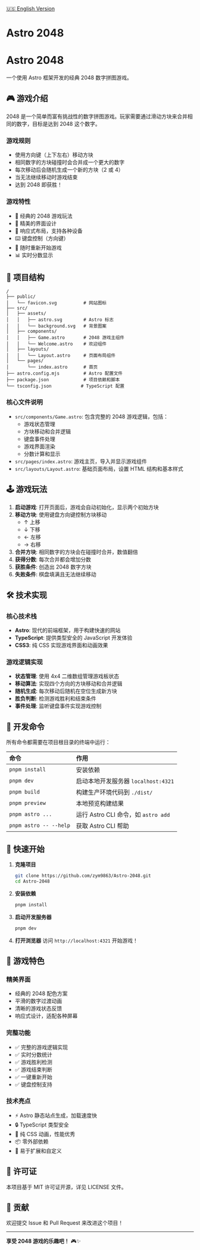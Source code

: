 [🇺🇸 English Version](README_EN.md)
# Astro 2048
# Astro 2048

一个使用 Astro 框架开发的经典 2048 数字拼图游戏。

## 🎮 游戏介绍

2048 是一个简单而富有挑战性的数字拼图游戏。玩家需要通过滑动方块来合并相同的数字，目标是达到 2048 这个数字。

### 游戏规则
- 使用方向键（上下左右）移动方块
- 相同数字的方块碰撞时会合并成一个更大的数字
- 每次移动后会随机生成一个新的方块（2 或 4）
- 当无法继续移动时游戏结束
- 达到 2048 即获胜！

### 游戏特性
- 🎯 经典的 2048 游戏玩法
- 🎨 精美的界面设计
- 📱 响应式布局，支持各种设备
- ⌨️ 键盘控制（方向键）
- 🔄 随时重新开始游戏
- 📊 实时分数显示

## 🚀 项目结构

```text
/
├── public/
│   └── favicon.svg          # 网站图标
├── src/
│   ├── assets/
│   │   ├── astro.svg        # Astro 标志
│   │   └── background.svg   # 背景图案
│   ├── components/
│   │   ├── Game.astro       # 2048 游戏主组件
│   │   └── Welcome.astro    # 欢迎组件
│   ├── layouts/
│   │   └── Layout.astro     # 页面布局组件
│   └── pages/
│       └── index.astro      # 首页
├── astro.config.mjs         # Astro 配置文件
├── package.json             # 项目依赖和脚本
└── tsconfig.json           # TypeScript 配置
```

### 核心文件说明
- `src/components/Game.astro`: 包含完整的 2048 游戏逻辑，包括：
  - 游戏状态管理
  - 方块移动和合并逻辑
  - 键盘事件处理
  - 游戏界面渲染
  - 分数计算和显示
- `src/pages/index.astro`: 游戏主页，导入并显示游戏组件
- `src/layouts/Layout.astro`: 基础页面布局，设置 HTML 结构和基本样式

## 🕹️ 游戏玩法

1. **启动游戏**: 打开页面后，游戏会自动初始化，显示两个初始方块
2. **移动方块**: 使用键盘方向键控制方块移动
   - ↑ 上移
   - ↓ 下移  
   - ← 左移
   - → 右移
3. **合并方块**: 相同数字的方块会在碰撞时合并，数值翻倍
4. **获得分数**: 每次合并都会增加分数
5. **获胜条件**: 创造出 2048 数字方块
6. **失败条件**: 棋盘填满且无法继续移动

## 🛠️ 技术实现

### 核心技术栈
- **Astro**: 现代的前端框架，用于构建快速的网站
- **TypeScript**: 提供类型安全的 JavaScript 开发体验
- **CSS3**: 纯 CSS 实现游戏界面和动画效果

### 游戏逻辑实现
- **状态管理**: 使用 4x4 二维数组管理游戏板状态
- **移动算法**: 实现四个方向的方块移动和合并逻辑
- **随机生成**: 每次移动后随机在空位生成新方块
- **胜负判断**: 检测游戏胜利和结束条件
- **事件处理**: 监听键盘事件实现游戏控制

## 🧞 开发命令

所有命令都需要在项目根目录的终端中运行：

| 命令                     | 作用                                    |
| :----------------------- | :-------------------------------------- |
| `pnpm install`           | 安装依赖                                |
| `pnpm dev`               | 启动本地开发服务器 `localhost:4321`     |
| `pnpm build`             | 构建生产环境代码到 `./dist/`            |
| `pnpm preview`           | 本地预览构建结果                        |
| `pnpm astro ...`         | 运行 Astro CLI 命令，如 `astro add`     |
| `pnpm astro -- --help`   | 获取 Astro CLI 帮助                     |

## 🚀 快速开始

1. **克隆项目**
   ```bash
   git clone https://github.com/zym9863/Astro-2048.git
   cd Astro-2048
   ```

2. **安装依赖**
   ```bash
   pnpm install
   ```

3. **启动开发服务器**
   ```bash
   pnpm dev
   ```

4. **打开浏览器**
   访问 `http://localhost:4321` 开始游戏！

## 🎯 游戏特色

### 精美界面
- 经典的 2048 配色方案
- 平滑的数字过渡动画
- 清晰的游戏状态反馈
- 响应式设计，适配各种屏幕

### 完整功能
- ✅ 完整的游戏逻辑实现
- ✅ 实时分数统计
- ✅ 游戏胜利检测
- ✅ 游戏结束判断
- ✅ 一键重新开始
- ✅ 键盘控制支持

### 技术亮点
- ⚡ Astro 静态站点生成，加载速度快
- 🔒 TypeScript 类型安全
- 🎨 纯 CSS 动画，性能优秀
- 📦 零外部依赖
- 🔧 易于扩展和自定义

## 📝 许可证

本项目基于 MIT 许可证开源，详见 LICENSE 文件。

## 🤝 贡献

欢迎提交 Issue 和 Pull Request 来改进这个项目！

---

**享受 2048 游戏的乐趣吧！** 🎮✨

